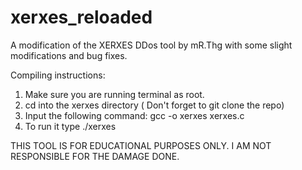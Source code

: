 # xerxes_reloaded
A modification of the XERXES DDos tool by mR.Thg with some slight modifications and bug fixes.

Compiling instructions:
1) Make sure you are running terminal as root. 
2) cd into the xerxes directory ( Don't forget to git clone the repo)
3) Input the following command:
gcc -o xerxes xerxes.c
4) To run it type ./xerxes



THIS TOOL IS FOR EDUCATIONAL PURPOSES ONLY. I AM NOT RESPONSIBLE FOR THE DAMAGE DONE.
